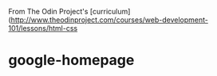 From The Odin Project's [curriculum](http://www.theodinproject.com/courses/web-development-101/lessons/html-css

# google-homepage
